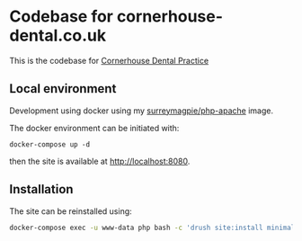 # Codebase for cornerhouse-dental.co.uk

This is the codebase for [Cornerhouse Dental Practice](www.cornerhouse-dental.co.uk)

## Local environment

Development using docker using my [surreymagpie/php-apache](https://www.github.com/surreymagpie/php-apache) image.

The docker environment can be initiated with:

`docker-compose up -d`

then the site is available at [http://localhost:8080](http://localhost:8080).

## Installation

The site can be reinstalled using:

```bash
docker-compose exec -u www-data php bash -c 'drush site:install minimal --db-url="mysql://drupal:drupal@db:3306/drupal" --site-name="Cornerhouse Dental Practice" -y'
```
